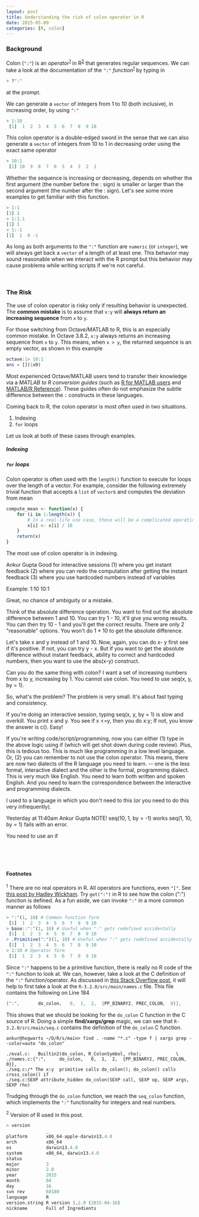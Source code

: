 ```yaml
---
layout: post
title: Understanding the risk of colon operator in R 
date: 2015-05-09
categories: [R, colon]
---
```


### Background
Colon (`":"`) is an _operator_<sup>[1](#operator)</sup> in R<sup>[2](#version)</sup> that generates regular sequences. We can take a look at the documentation of the `":"` _function_<sup>[1](#operator)</sup> by typing in

```r
> ?":"
```
at the prompt.

We can generate a `vector` of integers from 1 to 10 (both inclusive), in increasing order, by using `":"`

```r
> 1:10
 [1]  1  2  3  4  5  6  7  8  9 10
```

This colon operator is a double-edged sword in the sense that we can also
generate a `vector` of integers from 10 to 1 in decreasing order using the exact same operator

```r
> 10:1
 [1] 10  9  8  7  6  5  4  3  2  1
```

Whether the sequence is increasing or decreasing, depends on whether the first argument (the number before the : sign) is smaller or larger than the second 
argument (the number after the : sign). Let's see some more examples to get familiar with this function.

```r
> 1:1
[1] 1
> 1:1.1
[1] 1
> 1:-1
[1]  1  0 -1
```

As long as both arguments to the `":"` function are `numeric` (or `integer`), we will always get back a `vector` of a length of at least one. This behavior may sound reasonable when we interact with the R prompt but this behavior may cause problems while writing scripts if we're not careful. 

<br/>

### The Risk
The use of colon operator is risky only if resulting behavior is unexpected. 
The **common mistake** is to assume that `x:y` will **always return an increasing sequence** from `x` to `y`.

For those switching from Octave/MATLAB to R, this is an especially common mistake. In Octave 3.8.2, `x:y` always returns an increasing 
sequence from `x` to `y`. This means, when `x > y`, the returned sequence is an empty vector, as shown in this example

```octave
octave:1> 10:1
ans = [](1x0)
```
Most experienced Octave/MATLAB users tend to transfer their knowledge via a 
_MATLAB to R conversion guides_ (such as [R for MATLAB users](http://mathesaurus.sourceforge.net/octave-r.html) and [MATLAB/R Reference](http://www.math.umaine.edu/~hiebeler/comp/matlabR.pdf)). These guides often do not emphasize the subtle difference between the `:` constructs in these languages. 


Coming back to R, the colon operator is most often used in two situations.

1. Indexing
2. `for` loops

Let us look at both of these cases through examples. 

##### Indexing


##### `for` loops

Colon operator is often used with the `length()` function to execute for loops over the length of a vector. For example, consider the following extremely trivial function that accepts a `list` of `vector`s and computes the deviation from mean

```r
compute_mean <- function(x) {
    for (i in 1:length(x)) {
        # In a real-life use case, these will be a complicated operation here.
        x[i] <- x[i] / 10
    }
    return(x)
}
```

The most use of colon operator is in indexing. 




Ankur Gupta Good for interactive sessions 
(1) where you get instant feedback
(2) where you can redo the computation after getting the instant feedback
(3) where you use hardcoded numbers instead of variables

Example:
1:10 
10:1 

Great, no chance of ambiguity or a mistake. 

Think of the absolute difference operation. You want to find out the absolute difference between 1 and 10. 
You can try 1 - 10, it'll give you wrong results. You can then try 10 - 1 and you'll get the correct results. There are only 2 "reasonable" options. You won't do 1 * 10 to get the absolute difference. 

Let's take x and y instead of 1 and 10. Now, again, you can do x- y first see if it's positive. If not, you can try y - x.
But if you want to get the absolute difference without instant feedback, ability to correct and hardcoded numbers, then you want to use the abs(x-y) construct. 

Can you do the same thing with colon? I want a set of increasing numbers from x to y, increasing by 1. You cannot use colon. You need to use seq(x, y, by = 1). 

So, what's the problem? The problem is very small. It's about fast typing and consistency. 

If you're doing an interactive session, typing seq(x, y, by = 1) is slow and overkill. You print x and y. You see if x <=y, then you do x:y; If not, you know the answer is c(). Easy!

If you're writing code/script/programming, now you can either (1) type in the above logic using if (which will get shot down during code review). Plus, this is tedious too. This is much like programming in a low level language. Or, (2) you can remember to not use the colon operator. This means, there are now two dialects of the R language you need to learn. -- one is the less formal, interactive dialect and the other is the formal, programming dialect. This is very much like English. You need to learn both written and spoken English. And you need to learn the correspondence between the interactive and programming dialects. 

I used to a language in which you don't need to this (or you need to do this very infrequently). 




Yesterday at 11:40am
Ankur Gupta NOTE! 
seq(10, 1, by = -1) works 
seq(1, 10, by = 1) fails with an error. 

You need to use an if


<br/><br/><br/>

#### Footnotes

<a name="operator"><sup>1</sup></a> There are no real operators in R. All operators are functions, even `"["`. See [this post by Hadley Wickham](http://adv-r.had.co.nz/Functions.html#all-calls). Try `get(":")` in R to see how the colon (":") function is defined. As a fun aside, we can invoke `":"` in a more common manner as follows

```r
> ":"(1, 10) # Common function form
 [1]  1  2  3  4  5  6  7  8  9 10
> base::":"(1, 10) # Useful when ":" gets redefined accidentally
 [1]  1  2  3  4  5  6  7  8  9 10
> .Primitive(":")(1, 10) # Useful when ":" gets redefined accidentally
 [1]  1  2  3  4  5  6  7  8  9 10
> 1:10 # Operator form
 [1]  1  2  3  4  5  6  7  8  9 10
```

Since `":"` happens to be a primitive function, there is really no R code of the `":"` function to look at. We can, however, take a look at the C definition of the `":"` function/operator. As discussed in [this Stack Overflow post](http://stackoverflow.com/questions/14035506/how-to-see-the-source-code-of-r-internal-or-primitive-function), it will help to first take a look at the `R-3.2.0/src/main/names.c` file. This file contains the following on Line 184

```c
{":",       do_colon,   0,  1,  2,  {PP_BINARY2, PREC_COLON,  0}},
```
This shows that we should be looking for the `do_colon` C function in the C source of R. Doing a simple **find/xargs/grep** magic, we can see that `R-3.2.0/src/main/seq.c` contains the definition of the `do_colon` C function. 

```
ankur@hogwarts ~/D/R/s/main> find . -name "*.c" -type f | xargs grep --color=auto "do_colon"

./eval.c:   Builtin2(do_colon, R_ColonSymbol, rho);             \
./names.c:{":",     do_colon,   0,  1,  2,  {PP_BINARY2, PREC_COLON,  0}},
./seq.c:/* The x:y  primitive calls do_colon(); do_colon() calls cross_colon() if
./seq.c:SEXP attribute_hidden do_colon(SEXP call, SEXP op, SEXP args, SEXP rho)
```

Trudging through the `do_colon` function, we reach the `seq_colon` function, which implements the `":"` functionality for integers and real numbers. 


<a name="version"><sup>2</sup></a> Version of R used in this post. 

```r
> version
               _
platform       x86_64-apple-darwin13.4.0
arch           x86_64
os             darwin13.4.0
system         x86_64, darwin13.4.0
status
major          3
minor          2.0
year           2015
month          04
day            16
svn rev        68180
language       R
version.string R version 3.2.0 (2015-04-16)
nickname       Full of Ingredients
```
